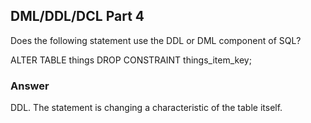 ## DML/DDL/DCL Part 4
Does the following statement use the DDL or DML component of SQL?

ALTER TABLE things
DROP CONSTRAINT things_item_key;

### Answer
DDL. The statement is changing a characteristic of the table itself.